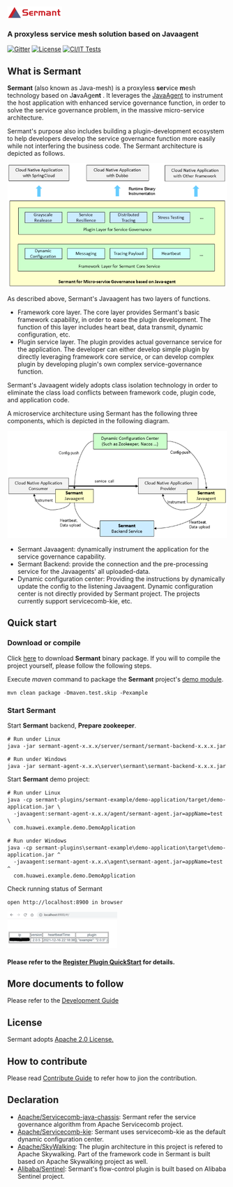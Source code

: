 <img src="docs/binary-docs/sermant-logo.png" width="25%" syt height="25%" />

### A proxyless service mesh solution based on Javaagent

[![Gitter](https://badges.gitter.im/SermantUsers/community.svg)](https://gitter.im/SermantUsers/community?utm_source=badge&utm_medium=badge&utm_campaign=pr-badge)
[![License](https://img.shields.io/badge/license-Apache%202-4EB1BA.svg)](https://www.apache.org/licenses/LICENSE-2.0.html)
[![CI/IT Tests](https://github.com/huaweicloud/Sermant/workflows/Java%20CI%20with%20Maven/badge.svg?branch=develop)](https://github.com/huaweicloud/Sermant/actions?query=workflow:Java%20CI%20with%20Maven%20event:push%20branch:develop)
## What is Sermant

**Sermant** (also known as Java-mesh) is a proxyless **ser**vice **m**esh technology based on J**a**vaAge**nt** . It leverages the [JavaAgent](https://docs.oracle.com/javase/8/docs/api/java/lang/instrument/package-summary.html) to instrument the host application with enhanced service governance function, in order to solve the service governance problem, in the massive micro-service architecture.

Sermant's purpose also includes building a plugin-development ecosystem to help developers develop the service governance function more easily while not interfering the business code. The Sermant architecture is depicted as follows.

![pic](docs/binary-docs/sermant-product-arch.png)

As described above, Sermant's Javaagent has two layers of functions.

- Framework core layer. The core layer provides Sermant's basic framework capability, in order to ease the plugin development. The function of this layer includes heart beat, data transmit, dynamic configuration, etc.
- Plugin service layer. The plugin provides actual governance service for the application. The developer can either develop simple plugin by directly leveraging framework core service, or can develop complex plugin by developing plugin's own complex service-governance function.

Sermant's Javaagent widely adopts class isolation technology in order to eliminate the class load conflicts between framework code, plugin code, and application code.

A microservice architecture using Sermant has the following three components, which is depicted in the following diagram.

![pic](docs/binary-docs/sermant-rt-arch.png)

- Sermant Javaagent: dynamically instrument the application for the service governance capability.
- Sermant Backend: provide the connection and the pre-processing service for the Javaagents' all uploaded-data.
- Dynamic configuration center: Providing the instructions by dynamically update the config to the listening Javaagent. Dynamic configuration center is not directly provided by Sermant project. The projects currently support servicecomb-kie, etc.


## Quick start

### Download or compile

Click [here](https://github.com/huaweicloud/Sermant/releases) to download **Sermant** binary package. If you will to compile the project yourself, please follow the following steps.

Execute *maven* command to package the **Sermant** project's [demo module](sermant-plugins/sermant-example).

```shell
mvn clean package -Dmaven.test.skip -Pexample
```

### Start Sermant

Start **Sermant** backend, **Prepare zookeeper**.

```shell
# Run under Linux
java -jar sermant-agent-x.x.x/server/sermant/sermant-backend-x.x.x.jar
```

```shell
# Run under Windows
java -jar sermant-agent-x.x.x\server\sermant\sermant-backend-x.x.x.jar
```

Start **Sermant** demo project: 

```shell
# Run under Linux
java -cp sermant-plugins/sermant-example/demo-application/target/demo-application.jar \
  -javaagent:sermant-agent-x.x.x/agent/sermant-agent.jar=appName=test \
  com.huawei.example.demo.DemoApplication
```

```shell
# Run under Windows
java -cp sermant-plugins\sermant-example\demo-application\target\demo-application.jar ^
  -javaagent:sermant-agent-x.x.x\agent\sermant-agent.jar=appName=test ^
  com.huawei.example.demo.DemoApplication
```
Check running status of Sermant
```
open http://localhost:8900 in browser
```
<img src="docs/binary-docs/backend_sermant_info.png" width="50%" syt height="50%" />

#### Please refer to the  [Register Plugin QuickStart](docs/QuickStart.md) for details.

## More documents to follow

Please refer to the  [Development Guide](docs/README.md)

## License

Sermant adopts [Apache 2.0 License.](/LICENSE)

## How to contribute

Please read  [Contribute Guide](CONTRIBUTING.md) to refer how to jion the contribution.

## Declaration

- [Apache/Servicecomb-java-chassis](https://github.com/apache/servicecomb-java-chassis): Sermant refer the service governance algorithm from Apache Servicecomb project.
- [Apache/Servicecomb-kie](https://github.com/apache/servicecomb-kie): Sermant uses servicecomb-kie as the default dynamic configuration center.
- [Apache/SkyWalking](https://skywalking.apache.org/): The plugin architecture in this project is refered to Apache Skywalking. Part of the framework code in Sermant is built based on Apache Skywalking project as well.
- [Alibaba/Sentinel](https://github.com/alibaba/Sentinel): Sermant's flow-control plugin is built based on Alibaba Sentinel project. 

